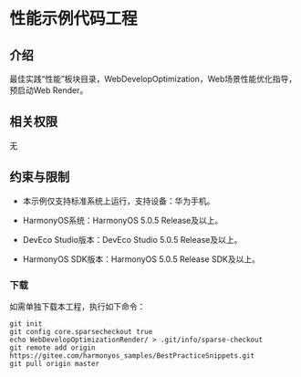 # 性能示例代码工程

## 介绍
最佳实践“性能”板块目录，WebDevelopOptimization，Web场景性能优化指导，预启动Web Render。

## 相关权限
无

## 约束与限制
* 本示例仅支持标准系统上运行，支持设备：华为手机。

* HarmonyOS系统：HarmonyOS 5.0.5 Release及以上。

* DevEco Studio版本：DevEco Studio 5.0.5 Release及以上。

* HarmonyOS SDK版本：HarmonyOS 5.0.5 Release SDK及以上。

### 下载

如需单独下载本工程，执行如下命令：
```
git init
git config core.sparsecheckout true
echo WebDevelopOptimizationRender/ > .git/info/sparse-checkout
git remote add origin https://gitee.com/harmonyos_samples/BestPracticeSnippets.git
git pull origin master
```